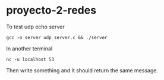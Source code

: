 # proyecto-2-redes

To test udp echo server

`gcc -o server udp_server.c && ./server`

In another terminal

`nc -u localhost 53`

Then write something and it should return the same message.
